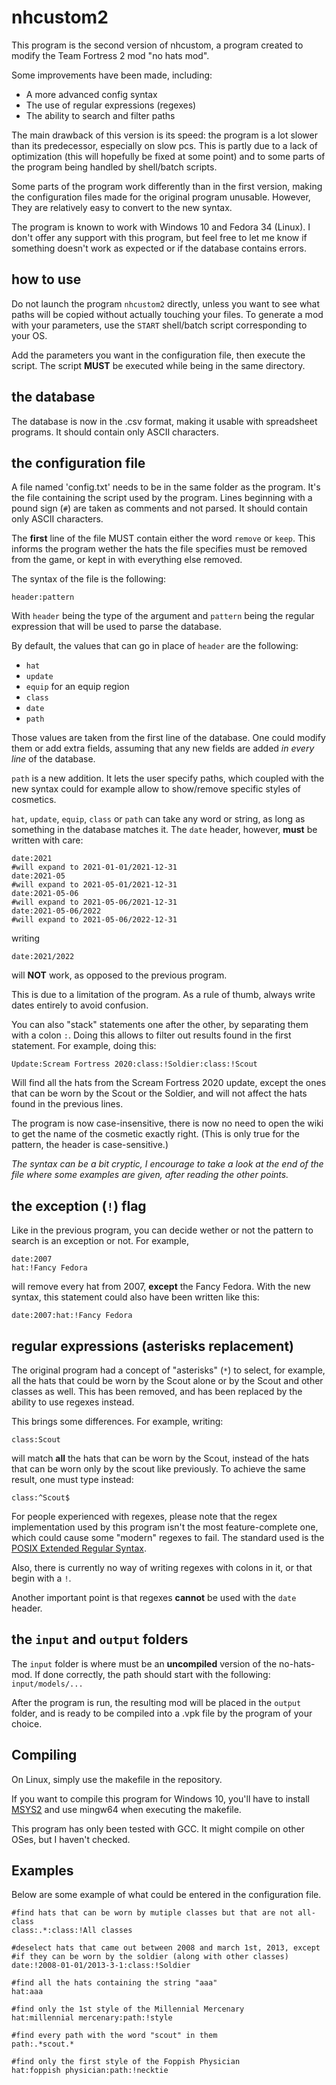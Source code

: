 # nhcustom2

This program is the second version of nhcustom, a program created to modify
the Team Fortress 2 mod "no hats mod".

Some improvements have been made, including:

* A more advanced config syntax
* The use of regular expressions (regexes)
* The ability to search and filter paths

The main drawback of this version is its speed: the program is a lot slower than
its predecessor, especially on slow pcs. This is partly due to a lack of
optimization (this will hopefully be fixed at some point) and to some parts of the
program being handled by shell/batch scripts.

Some parts of the program work differently than in the first version, making the
configuration files made for the original program unusable. However, They are
relatively easy to convert to the new syntax.

The program is known to work with Windows 10 and Fedora 34 (Linux). I don't
offer any support with this program, but feel free to let me know if something
doesn't work as expected or if the database contains errors.

## how to use

Do not launch the program `nhcustom2` directly, unless you want to see what
paths will be copied without actually touching your files. To generate a mod
with your parameters, use the `START` shell/batch script corresponding to your
OS.

Add the parameters you want in the configuration file, then execute the script.
The script **MUST** be executed while being in the same directory.

## the database

The database is now in the .csv format, making it usable with spreadsheet
programs. It should contain only ASCII characters.


## the configuration file

A file named 'config.txt' needs to be in the same folder as the program. It's the
file containing the script used by the program. Lines beginning with a
pound sign (`#`) are taken as comments and not parsed. It should contain only
ASCII characters.

The **first** line of the file MUST contain either the word `remove` or `keep`.
This informs the program wether the hats the file specifies must be removed
from the game, or kept in with everything else removed.

The syntax of the file is the following:

```
header:pattern
```

With `header` being the type of the argument and `pattern` being the regular
expression that will be used to parse the database.

By default, the values that can go in place of `header` are the following:

* `hat`
* `update`
* `equip` for an equip region
* `class`
* `date`
* `path`

Those values are taken from the first line of the database. One could modify them
or add extra fields, assuming that any new fields are added *in every line* of the
database.

`path` is a new addition. It lets the user specify  paths, which coupled with the new
syntax could for example allow to show/remove specific styles of cosmetics.

`hat`, `update`, `equip`, `class` or `path` can take any word or string, as long as something
in the database matches it. The `date` header, however, **must** be written with
care:

```
date:2021
#will expand to 2021-01-01/2021-12-31
date:2021-05
#will expand to 2021-05-01/2021-12-31
date:2021-05-06
#will expand to 2021-05-06/2021-12-31
date:2021-05-06/2022
#will expand to 2021-05-06/2022-12-31
```

writing

```
date:2021/2022
```

will **NOT** work, as opposed to the previous program.

This is due to a limitation of the program. As a rule of thumb, always write
dates entirely to avoid confusion.

You can also "stack" statements one after the other, by separating them with
a colon `:`. Doing this allows to filter out results found in the first statement.
For example, doing this:

```
Update:Scream Fortress 2020:class:!Soldier:class:!Scout
```

Will find all the hats from the Scream Fortress 2020 update, except the ones
that can be worn by the Scout or the Soldier, and will not affect the hats found
in the previous lines.

The program is now case-insensitive, there is now no need to open the wiki to
get the name of the cosmetic exactly right. (This is only true for the pattern, the
header is case-sensitive.)

*The syntax can be a bit cryptic, I encourage to take a look at the end of the
file where some examples are given, after reading the other points.*


## the exception (`!`) flag

Like in the previous program, you can decide wether or not the pattern to search
is an exception or not. For example,

```
date:2007
hat:!Fancy Fedora
```

will remove every hat from 2007, **except** the Fancy Fedora. With the new
syntax, this statement could also have been written like this:

```
date:2007:hat:!Fancy Fedora
```

## regular expressions (asterisks replacement)

The original program had a concept of "asterisks" (`*`) to select, for example, all
the hats that could be worn by the Scout alone or by the Scout and other classes
as well. This has been removed, and has been replaced by the ability to use
regexes instead.

This brings some differences. For example, writing:

```
class:Scout
```

will match **all** the hats that can be worn by the Scout, instead of the hats that
can be worn only by the scout like previously. To achieve the same result, one
must type instead:

```
class:^Scout$
```

For people experienced with regexes, please note that the regex implementation
used by this program isn't the most feature-complete one, which could cause
some "modern" regexes to fail. The standard used is the [POSIX Extended Regular
Syntax](https://en.wikipedia.org/wiki/Regular_expression#POSIX_basic_and_extended).

Also, there is currently no way of writing regexes with colons in it, or that begin with a `!`.

Another important point is that regexes **cannot** be used with the `date` header.


## the `input` and `output` folders

The `input` folder is where must be an **uncompiled** version of the
no-hats-mod. If done correctly, the path should start with the following:
`input/models/...`

After the program is run, the resulting mod will be placed in the `output` folder,
and is ready to be compiled into a .vpk file by the program of your choice.


## Compiling

On Linux, simply use the makefile in the repository.

If you want to compile this program for Windows 10, you'll have to install
[MSYS2](https://msys2.org/) and use mingw64 when executing the makefile.

This program has only been tested with GCC. It might compile on other
OSes, but I haven't checked.


## Examples

Below are some example of what could be entered in the configuration file.

```
#find hats that can be worn by mutiple classes but that are not all-class
class:.*:class:!All classes

#deselect hats that came out between 2008 and march 1st, 2013, except
#if they can be worn by the soldier (along with other classes)
date:!2008-01-01/2013-3-1:class:!Soldier

#find all the hats containing the string "aaa"
hat:aaa

#find only the 1st style of the Millennial Mercenary
hat:millennial mercenary:path:!style

#find every path with the word "scout" in them
path:.*scout.*

#find only the first style of the Foppish Physician
hat:foppish physician:path:!necktie

```
